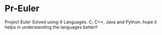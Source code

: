 Pr-Euler
========

Project Euler Solved using 4 Languages. C, C++, Java and Python. hope it helps in understanding the languages better!!
